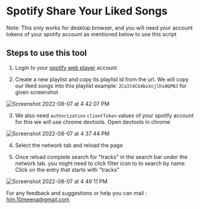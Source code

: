 # Spotify Share Your Liked Songs

Note: This only works for desktop browser, and you will need your account tokens of your spotify account as mentioned below to use this script

## Steps to use this tool

1. Login to your [spotify web player](https://open.spotify.com/collection/tracks) account

2. Create a new playlist and copy its playlist id from the url. We will copy our liked songs into this playlist
example: `2CoIt4CG4bzXcjlhs0QPNJ` for given screenshot

![Screenshot 2022-08-07 at 4 42 07 PM](https://user-images.githubusercontent.com/20402232/183287857-2cc1cc2a-8eec-4558-8b9b-716864aadac5.png)

3. We also need `authorization` `clientToken` values of your spotify account for this we will use chrome devtools. Open devtools in chrome

![Screenshot 2022-08-07 at 4 37 44 PM](https://user-images.githubusercontent.com/20402232/183287747-cccceb6b-794b-4a1c-b549-edb3b655a306.png)

4. Select the network tab and reload the page

5. Once reload complete search for "tracks" in the search bar under the network tab. you might need to click filter icon to to search by name.
Click on the entry that starts with "tracks"

![Screenshot 2022-08-07 at 4 49 11 PM](https://user-images.githubusercontent.com/20402232/183288269-7cd5b298-fefd-408f-89be-c5646f903ac1.png)


For any feedback and suggestions or help you can mail : him.10meena@gmail.com
